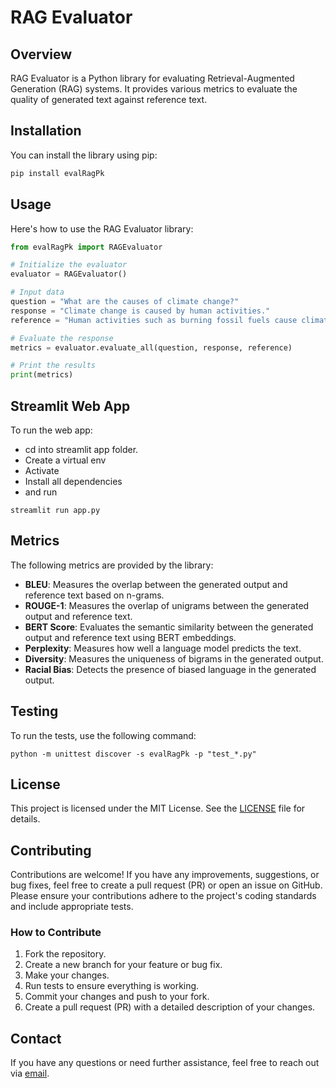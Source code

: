 # RAG Evaluator

## Overview

RAG Evaluator is a Python library for evaluating Retrieval-Augmented Generation (RAG) systems. It provides various metrics to evaluate the quality of generated text against reference text.

## Installation

You can install the library using pip:

```bash
pip install evalRagPk
```

## Usage

Here's how to use the RAG Evaluator library:

```python
from evalRagPk import RAGEvaluator

# Initialize the evaluator
evaluator = RAGEvaluator()

# Input data
question = "What are the causes of climate change?"
response = "Climate change is caused by human activities."
reference = "Human activities such as burning fossil fuels cause climate change."

# Evaluate the response
metrics = evaluator.evaluate_all(question, response, reference)

# Print the results
print(metrics)
```

## Streamlit Web App

To run the web app:

- cd into streamlit app folder.
- Create a virtual env
- Activate
- Install all dependencies
- and run
```
streamlit run app.py
```

## Metrics

The following metrics are provided by the library:

- **BLEU**: Measures the overlap between the generated output and reference text based on n-grams.
- **ROUGE-1**: Measures the overlap of unigrams between the generated output and reference text.
- **BERT Score**: Evaluates the semantic similarity between the generated output and reference text using BERT embeddings.
- **Perplexity**: Measures how well a language model predicts the text.
- **Diversity**: Measures the uniqueness of bigrams in the generated output.
- **Racial Bias**: Detects the presence of biased language in the generated output.

## Testing

To run the tests, use the following command:

```
python -m unittest discover -s evalRagPk -p "test_*.py"
```
## License

This project is licensed under the MIT License. See the [LICENSE](LICENSE) file for details.

## Contributing

Contributions are welcome! If you have any improvements, suggestions, or bug fixes, feel free to create a pull request (PR) or open an issue on GitHub. Please ensure your contributions adhere to the project's coding standards and include appropriate tests.

### How to Contribute

1. Fork the repository.
2. Create a new branch for your feature or bug fix.
3. Make your changes.
4. Run tests to ensure everything is working.
5. Commit your changes and push to your fork.
6. Create a pull request (PR) with a detailed description of your changes.

## Contact

If you have any questions or need further assistance, feel free to reach out via [email](mailto:siginamsettyphani@gmail.com).
